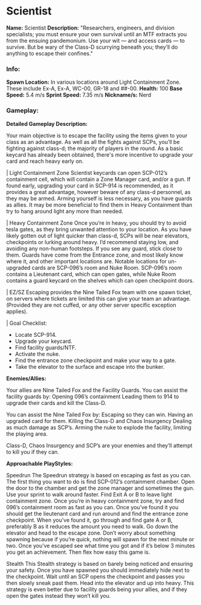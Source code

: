 # Scientist

**Name:** Scientist
**Description:** "Researchers, engineers, and division specialists; you must ensure your own survival until an MTF extracts you from the ensuing pandemonium. Use your wit — and access cards — to survive. But be wary of the Class-D scurrying beneath you; they’ll do anything to escape their confines."

### Info:

**Spawn Location:** In various locations around Light Containment Zone. These include Ex-A, Ex-A, WC-00, GR-18 and ##-00.
**Health:** 100
**Base Speed:** 5.4 m/s
**Sprint Speed:** 7.35 m/s
**Nickname/s:** Nerd

### Gameplay:

**Detailed Gameplay Description:**

Your main objective is to escape the facility using the items given to your class as an advantage. As well as all the fights against SCPs, you’ll be fighting against class-d; the majority of players in the round. As a basic keycard has already been obtained, there's more incentive to upgrade your card and reach heavy early on.

| Light Containment Zone
Scientist keycards can open SCP-012’s containment cell, which will contain a Zone Manager card, and/or a gun. If found early, upgrading your card in SCP-914 is recommended, as it provides a great advantage, however beware of any class-d personnel, as they may be armed. Arming yourself is less necessary, as you have guards as allies. It may be more beneficial to find them in Heavy Containment than try to hang around light any more than needed.

| Heavy Containment Zone
Once you’re in heavy, you should try to avoid tesla gates, as they bring unwanted attention to your location. As you have likely gotten out of light quicker than class-d, SCPs will be near elevators, checkpoints or lurking around heavy. I’d recommend staying low, and avoiding any non-human footsteps. If you see any guard, stick close to them. Guards have come from the Entrance zone, and most likely know where it, and other important locations are. Notable locations for un-upgraded cards are SCP-096’s room and Nuke Room. SCP-096’s room contains a Lieutenant card, which can open gates, while Nuke Room contains a guard keycard on the shelves which can open checkpoint doors.

| EZ/SZ
Escaping provides the Nine Tailed Fox team with one spawn ticket, on servers where tickets are limited this can give your team an advantage. (Provided they are not cuffed, or any other server specific exception applies).

| Goal Checklist:
- Locate SCP-914.
- Upgrade your keycard.
- Find facility guards/NTF.
- Activate the nuke.
- Find the entrance zone checkpoint and make your way to a gate.
- Take the elevator to the surface and escape into the bunker.

**Enemies/Allies:**

Your allies are Nine Tailed Fox and the Facility Guards.
You can assist the facility guards by:
Opening 096’s containment
Leading them to 914 to upgrade their cards and kill the Class-D.

You can assist the Nine Tailed Fox by:
Escaping so they can win.
Having an upgraded card for them.
Killing the Class-D and Chaos Insurgency
Dealing as much damage as SCP’s.
Arming the nuke to explode the facility, limiting the playing area.

Class-D, Chaos Insurgency and SCP’s are your enemies and they’ll attempt to kill you if they can.

**Approachable PlayStyles:**

Speedrun
The Speedrun strategy is based on escaping as fast as you can. The first thing you want to do is find SCP-012’s containment chamber. Open the door to the chamber and get the zone manager and sometimes the gun. Use your sprint to walk around faster. Find Exit A or B to leave light containment zone. Once you’re in heavy containment zone, try and find 096’s containment room as fast as you can. Once you’ve found it you should get the lieutenant card and run around and find the entrance zone checkpoint. When you’ve found it, go through and find gate A or B, preferably B as it reduces the amount you need to walk. Go down the elevator and head to the escape zone. Don’t worry about something spawning because if you’re quick, nothing will spawn for the next minute or two. Once you’ve escaped see what time you got and if it’s below 3 minutes you get an achievement. Then flex how easy this game is.

Stealth
This Stealth strategy is based on barely being noticed and ensuring your safety. Once you have spawned you should immediately hide next to the checkpoint. Wait until an SCP opens the checkpoint and passes you then slowly sneak past them. Head into the elevator and up into heavy. This strategy is even better due to facility guards being your allies, and if they open the gates instead they won’t kill you.